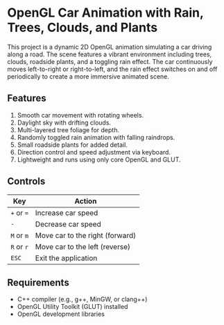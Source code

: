 # OpenGL Car Animation with Rain, Trees, Clouds, and Plants

This project is a dynamic 2D OpenGL animation simulating a car driving along a road. The scene features a vibrant environment including trees, clouds, roadside plants, and a toggling rain effect. The car continuously moves left-to-right or right-to-left, and the rain effect switches on and off periodically to create a more immersive animated scene.

## Features

1. Smooth car movement with rotating wheels.
2. Daylight sky with drifting clouds.
3. Multi-layered tree foliage for depth.
4. Randomly toggled rain animation with falling raindrops.
5. Small roadside plants for added detail.
6. Direction control and speed adjustment via keyboard.
7. Lightweight and runs using only core OpenGL and GLUT.

## Controls

| Key | Action |
|-----|--------|
| `+` or `=` | Increase car speed |
| `-`         | Decrease car speed |
| `M` or `m`  | Move car to the right (forward) |
| `R` or `r`  | Move car to the left (reverse) |
| `ESC`       | Exit the application |

## Requirements

- C++ compiler (e.g., g++, MinGW, or clang++)
- OpenGL Utility Toolkit (GLUT) installed
- OpenGL development libraries
